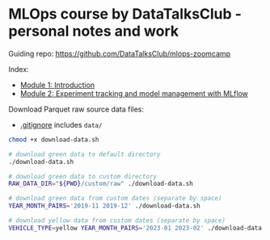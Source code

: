# MLOps course by DataTalksClub - personal notes and work

Guiding repo: https://github.com/DataTalksClub/mlops-zoomcamp

Index:

- [Module 1: Introduction](./module-1/)
- [Module 2: Experiment tracking and model management with MLflow](./module-2/)

Download Parquet raw source data files:
- [.gitignore](.gitignore) includes `data/`
```bash
chmod +x download-data.sh

# download green data to default directory
./download-data.sh

# download green data to custom directory
RAW_DATA_DIR="${PWD}/custom/raw" ./download-data.sh

# download green data from custom dates (separate by space)
YEAR_MONTH_PAIRS='2019-11 2019-12' ./download-data.sh

# download yellow data from custom dates (separate by space)
VEHICLE_TYPE=yellow YEAR_MONTH_PAIRS='2023-01 2023-02' ./download-data.sh
```
